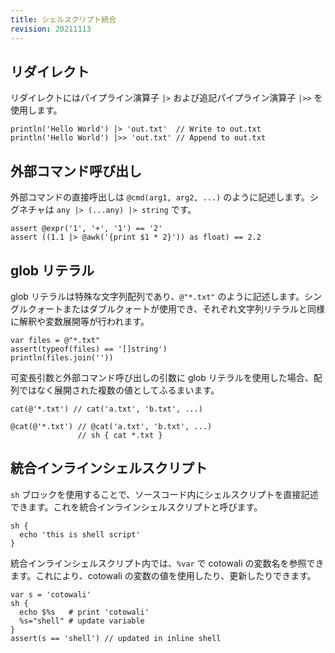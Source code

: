 ```yaml
---
title: シェルスクリプト統合
revision: 20211113
---
```


## リダイレクト

リダイレクトにはパイプライン演算子 `|>` および追記パイプライン演算子 `|>>` を使用します。

```
println('Hello World') |> 'out.txt'  // Write to out.txt
println('Hello World') |>> 'out.txt' // Append to out.txt
```

## 外部コマンド呼び出し

外部コマンドの直接呼出しは `@cmd(arg1, arg2, ...)` のように記述します。シグネチャは `any |> (...any) |> string` です。

```
assert @expr('1', '+', '1') == '2'
assert ((1.1 |> @awk('{print $1 * 2}')) as float) == 2.2
```

<alert type="portability"></alert>

## glob リテラル

glob リテラルは特殊な文字列配列であり、`@"*.txt"` のように記述します。シングルクォートまたはダブルクォートが使用でき、それぞれ文字列リテラルと同様に解釈や変数展開等が行われます。

```
var files = @"*.txt"
assert(typeof(files) == '[]string')
println(files.join(''))
```

可変長引数と外部コマンド呼び出しの引数に glob リテラルを使用した場合、配列ではなく展開された複数の値としてふるまいます。

```
cat(@'*.txt') // cat('a.txt', 'b.txt', ...)

@cat(@'*.txt') // @cat('a.txt', 'b.txt', ...)
               // sh { cat *.txt }
```

## 統合インラインシェルスクリプト

`sh` ブロックを使用することで、ソースコード内にシェルスクリプトを直接記述できます。これを統合インラインシェルスクリプトと呼びます。

```
sh {
  echo 'this is shell script'
}
```

統合インラインシェルスクリプト内では、`%var` で cotowali の変数名を参照できます。これにより、cotowali の変数の値を使用したり、更新したりできます。

```
var s = 'cotowali'
sh {
  echo $%s   # print 'cotowali'
  %s="shell" # update variable
}
assert(s == 'shell') // updated in inline shell
```

<alert type="portability"></alert>
